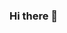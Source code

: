 ### Hi there 👋

<!--
**1Neda1/1Neda1** is a ✨ _special_ ✨ repository because its `README.md` (this file) appears on your GitHub profile.

Here are some ideas to get you started:

- 🔭 I’m currently working on ...
- 🌱 I’m currently learning about machine learning in life sciences
- 📫 How to reach me: 
Linkedin
EMAIL
Website
- ⚡ Fun fact: I Love Puzzles
-->
